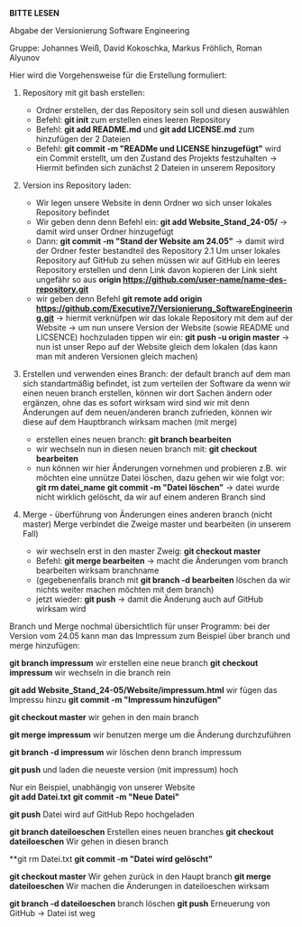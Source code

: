 **BITTE LESEN** 

Abgabe der Versionierung Software Engineering

Gruppe: Johannes Weiß, David Kokoschka, Markus Fröhlich, Roman Alyunov

Hier wird die Vorgehensweise für die Erstellung formuliert:

1. Repository mit git bash erstellen:
	- Ordner erstellen, der das Repository sein soll und diesen auswählen
	- Befehl: **git init** zum erstellen eines leeren Repository
	- Befehl: **git add README.md** und **git add LICENSE.md** zum hinzufügen der 2 Dateien
	- Befehl: **git commit -m "READMe und LICENSE hinzugefügt"** wird ein Commit erstellt, um den Zustand des Projekts festzuhalten
   -> Hiermit befinden sich zunächst 2 Dateien in unserem Repository

2. Version ins Repository laden:
	- Wir legen unsere Website in denn Ordner wo sich unser lokales Repository befindet
	- Wir geben denn denn Befehl ein: **git add Website_Stand_24-05/** -> damit wird unser Ordner hinzugefügt
	- Dann: **git commit -m "Stand der Website am 24.05"** -> damit wird der Ordner fester bestandteil des Repository
    2.1 Um unser lokales Repository auf GitHub zu sehen müssen wir auf GitHub ein leeres Repository erstellen und denn Link davon kopieren
	   der Link sieht ungefähr so aus **origin https://github.com/user-name/name-des-repository.git**
	- wir geben denn Befehl **git remote add origin https://github.com/Executive7/Versionierung_SoftwareEngineering.git** -> hiermit 
	  verknüfpen wir das lokale Repository mit dem auf der Website
    -> um nun unsere Version der Website (sowie README und LICSENCE) hochzuladen tippen wir ein:
       **git push -u origin master**  -> nun ist unser Repo auf der Website gleich dem lokalen
       (das kann man mit anderen Versionen gleich machen)

3. Erstellen und verwenden eines Branch:
	der default branch auf dem man sich standartmäßig befindet, ist zum verteilen der Software da
	wenn wir einen neuen branch erstellen, können wir dort Sachen ändern oder ergänzen, ohne das es sofort wirksam wird
	sind wir mit denn Änderungen auf dem neuen/anderen branch zufrieden, können wir diese auf dem Hauptbranch wirksam machen (mit merge)
	- erstellen eines neuen branch: **git branch bearbeiten**
	- wir wechseln nun in diesen neuen branch mit: **git checkout bearbeiten**
	- nun können wir hier Änderungen vornehmen und probieren
	z.B. wir möchten eine unnütze Datei löschen, dazu gehen wir wie folgt vor:
		**git rm datei_name**
		**git commit -m "Datei löschen"** -> datei wurde nicht wirklich gelöscht, da wir auf einem anderen Branch sind

4. Merge - überführung von Änderungen eines anderen branch (nicht master)
	Merge verbindet die Zweige master und bearbeiten (in unserem Fall)
	- wir wechseln erst in den master Zweig: **git checkout master**
	- Befehl: **git merge bearbeiten**   -> macht die Änderungen vom branch bearbeiten wirksam
			    branchname
	- (gegebenenfalls branch mit **git branch -d bearbeiten** löschen da wir nichts weiter machen möchten mit dem branch)
	- jetzt wieder: **git push** -> damit die Änderung auch auf GitHub wirksam wird

Branch und Merge nochmal übersichtlich
für unser Programm:
bei der Version vom 24.05 kann man das Impressum zum Beispiel über branch und merge hinzufügen:

**git branch impressum**				wir erstellen eine neue branch
**git checkout impressum**				wir wechseln in die branch rein

**git add Website_Stand_24-05/Website/impressum.html**  wir fügen das Impressu hinzu
**git commit -m "Impressum hinzufügen"**

**git checkout master**					wir gehen in den main branch

**git merge impressum**					wir benutzen merge um die Änderung durchzuführen

**git branch -d impressum**				wir löschen denn branch impressum

**git push**						und laden die neueste version (mit impressum) hoch


Nur ein Beispiel, unabhängig von unserer Website				
**git add Datei.txt**
**git commit -m "Neue Datei"**

**git push**				Datei wird auf GitHub Repo hochgeladen

**git branch dateiloeschen**		Erstellen eines neuen branches
**git checkout dateiloeschen**		Wir gehen in diesen branch

**git rm Datei.txt
**git commit -m "Datei wird gelöscht"**	

**git checkout master**			Wir gehen zurück in den Haupt branch
**git merge dateiloeschen**		Wir machen die Änderungen in dateiloeschen wirksam

**git branch -d dateiloeschen**		branch löschen
**git push**				Erneuerung von GitHub -> Datei ist weg
	
